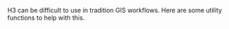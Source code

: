 H3 can be difficult to use in tradition GIS workflows. Here are some utility functions to help with this.